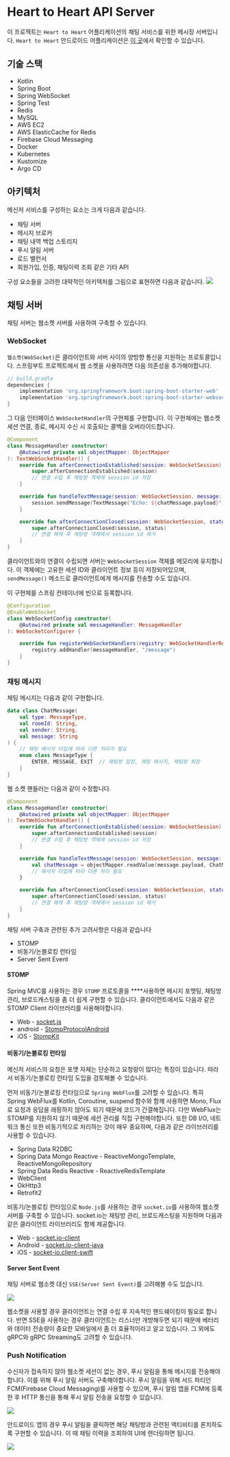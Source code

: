 # Heart to Heart API Server
이 프로젝트는 `Heart to Heart` 어플리케이션의 채팅 서비스를 위한 메시징 서버입니다. `Heart to Heart` 안드로이드 어플리케이션은 [이 곳](https://github.com/yologger/heart-to-heart-android)에서 확인할 수 있습니다.

## 기술 스택
- Kotlin
- Spring Boot
- Spring WebSocket
- Spring Test
- Redis
- MySQL
- AWS EC2
- AWS ElasticCache for Redis
- Firebase Cloud Messaging
- Docker
- Kubernetes
- Kustomize
- Argo CD

## 아키텍처
메신저 서비스를 구성하는 요소는 크게 다음과 같습니다.

- 채팅 서버
- 메시지 브로커
- 채팅 내역 백업 스토리지
- 푸시 알림 서버
- 로드 밸런서
- 회원가입, 인증, 채팅이력 조회 같은 기타 API

구성 요소들을 고려한 대략적인 아키텍처를 그림으로 표현하면 다음과 같습니다.
![](./imgs/1.png)

## 채팅 서버
채팅 서버는 웹소켓 서버를 사용하여 구축할 수 있습니다.
### WebSocket
`웹소켓(WebSocket)`은 클라이언트와 서버 사이의 양방향 통신을 지원하는 프로토콜입니다. 스프링부트 프로젝트에서 웹 소켓을 사용하려면 다음 의존성을 추가해야합니다.
``` groovy
// build.gradle
dependencies {
    implementation 'org.springframework.boot:spring-boot-starter-web'
    implementation 'org.springframework.boot:spring-boot-starter-websocket'
}
```
그 다음 인터페이스 `WebSocketHandler`의 구현체를 구현합니다. 이 구현체에는 웹소켓 세션 연결, 종료, 메시지 수신 시 호출되는 콜백을 오버라이드합니다.
```kotlin
@Component
class MessageHandler constructor(
    @Autowired private val objectMapper: ObjectMapper
): TextWebSocketHandler() {
    override fun afterConnectionEstablished(session: WebSocketSession) {
        super.afterConnectionEstablished(session)
        // 연결 수립 후 채팅방 객체에 session id 저장
    }

    override fun handleTextMessage(session: WebSocketSession, message: TextMessage) {
        session.sendMessage(TextMessage("Echo: ${chatMessage.payload}"))
    }

    override fun afterConnectionClosed(session: WebSocketSession, status: CloseStatus) {
        super.afterConnectionClosed(session, status)
        // 연결 해제 후 채팅방 객체에서 session id 제거
    }
}
```
클라이언트와의 연결이 수립되면 서버는 `WebSocketSession` 객체를 메모리에 유지합니다. 이 객체에는 고유한 세션 ID와 클라이언트 정보 등이 저장되어있으며, `sendMessage()` 메소드로 클라이언트에게 메시지를 전송할 수도 있습니다.

이 구현체를 스프링 컨테이너에 빈으로 등록합니다.
```kotlin
@Configuration
@EnableWebSocket
class WebSocketConfig constructor(
    @Autowired private val messageHandler: MessageHandler
): WebSocketConfigurer {

    override fun registerWebSocketHandlers(registry: WebSocketHandlerRegistry) {
        registry.addHandler(messageHandler, "/message")
    }
}
```
### 채팅 메시지 
채팅 메시지는 다음과 같이 구현합니다.
```kotlin
data class ChatMessage(
    val type: MessageType,
    val roomId: String,
    val sender: String,
    val message: String
) {
    // 채팅 메시지 타입에 따라 다른 처리가 필요
    enum class MessageType {
        ENTER, MESSAGE, EXIT  // 채팅방 입장, 채팅 메시지, 채팅방 퇴장
    }
}
```
웹 소켓 핸들러는 다음과 같이 수정합니다.
```kotlin
@Component
class MessageHandler constructor(
    @Autowired private val objectMapper: ObjectMapper
): TextWebSocketHandler() {
    override fun afterConnectionEstablished(session: WebSocketSession) {
        super.afterConnectionEstablished(session)
        // 연결 수립 후 채팅방 객체에 session id 저장
    }

    override fun handleTextMessage(session: WebSocketSession, message: TextMessage) {
        val chatMessage = objectMapper.readValue(message.payload, ChatMessage::class.java)
        // 메시지 타입에 따라 다른 처리 필요
    }

    override fun afterConnectionClosed(session: WebSocketSession, status: CloseStatus) {
        super.afterConnectionClosed(session, status)
        // 연결 해제 후 채팅방 객체에서 session id 제거
    }
}
```
채팅 서버 구축과 관련된 추가 고려사항은 다음과 같습니다
- STOMP
- 비동기/논블로킹 런타임
- Server Sent Event

#### STOMP

Spring MVC를 사용하는 경우 `STOMP` 프로토콜을 ****사용하면 메시지 포맷팅, 채팅방 관리, 브로드캐스팅을 좀 더 쉽게 구현할 수 있습니다. 클라이언트에서도 다음과 같은 STOMP Client 라이브러리를 사용해야합니다.

- Web - [socket.js](https://github.com/sockjs/sockjs-client)
- android - [StompProtocolAndroid](https://github.com/NaikSoftware/StompProtocolAndroid)
- iOS - [StompKit](https://github.com/mobile-web-messaging/StompKit)

#### 비동기/논블로킹 런타임

메신저 서비스의 요청은 포맷 자체는 단순하고 요청량이 많다는 특징이 있습니다. 따라서 비동기/논블로킹 런타임 도입을 검토해볼 수 있습니다.

먼저 비동기/논블로킹 런타임으로 `Spring WebFlux`를 고려할 수 있습니다. 특히 Spring WebFlux를 Kotlin, Coroutine, suspend 함수와 함께 사용하면 Mono, Flux로 요청과 응답을 래핑하지 않아도 되기 때문에 코드가 간결해집니다. 다만 WebFlux는 STOMP를 지원하지 않기 때문에 세션 관리를 직접 구현해야합니다. 또한 DB I/O, 네트워크 통신 또한 비동기적으로 처리하는 것이 매우 중요하며, 다음과 같은 라이브러리를 사용할 수 있습니다.

- Spring Data R2DBC
- Spring Data Mongo Reactive - ReactiveMongoTemplate, ReactiveMongoRepository
- Spring Data Redis Reactive - ReactiveRedisTemplate
- WebClient
- OkHttp3
- Retrofit2

비동기/논블로킹 런타임으로 `Node.js`를 사용하는 경우 `socket.io`를 사용하여 웹소켓 서버를 구축할 수 있습니다. socket.io는 채팅방 관리, 브로드캐스팅을 지원하며 다음과 같은 클라이언트 라이브러리도 함께 제공합니다.

- Web - [socket.io-client](https://github.com/socketio/socket.io-client)
- Android - [socket.io-client-java](https://github.com/socketio/socket.io-server-java)
- iOS - [socket-io.client-swift](https://github.com/socketio/socket.io-client-swift)

#### Server Sent Event
채팅 서버로 웹소켓 대신 `SSE(Server Sent Event)`를 고려해볼 수도 있습니다.

![](./imgs/2.png)

웹소켓을 사용할 경우 클라이언트는 연결 수립 후 지속적인 핸드쉐이킹이 필요로 합니다. 반면 SSE을 사용하는 경우 클라이언트는 리스너만 개방해두면 되기 때문에 베터리와 데이터 전송량이 중요한 모바일에서 좀 더 효율적이라고 알고 있습니다. 그 외에도 gRPC와 gRPC Streaming도 고려할 수 있습니다.

### Push Notification
수신자가 접속하지 않아 웹소켓 세션이 없는 경우, 푸시 알림을 통해 메시지를 전송해야합니다. 이를 위해 푸시 알림 서버도 구축해야합니다. 푸시 알림을 위해 서드 파티인 FCM(Firebase Cloud Messaging)를 사용할 수 있으며, 푸시 알림 앱을 FCM에 등록한 후 HTTP 통신을 통해 푸시 알림 전송을 요청할 수 있습니다.

![](./imgs/5.png)

안드로이드 앱의 경우 푸시 알림을 클릭하면 해당 채팅방과 관련된 액티비티를 론치하도록 구현할 수 있습니다. 이 때 채팅 이력을 조회하여 UI에 렌더링하면 됩니다.

![](./imgs/6.png)